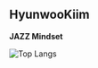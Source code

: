 ## HyunwooKiim
**JAZZ Mindset**

![Top Langs](https://github-readme-stats.vercel.app/api/top-langs/?username=HyunwooKiim&layout=compact)
